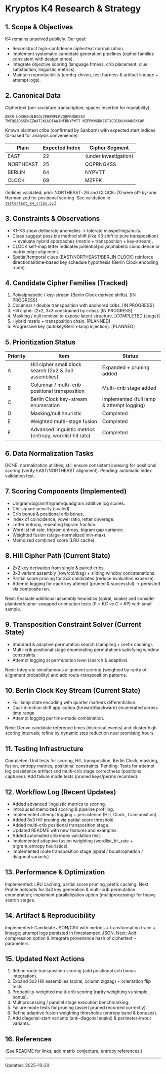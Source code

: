 # Kryptos K4 Research & Strategy

## 1. Scope & Objectives

K4 remains unsolved publicly. Our goal:

- Reconstruct high-confidence ciphertext normalization.
- Implement systematic candidate generation pipelines (cipher families consistent with design ethos).
- Integrate objective scoring (language fitness, crib placement, clue satisfaction, linguistic metrics).
- Maintain reproducibility (config-driven, test harness & artifact lineage + attempt logs).

## 2. Canonical Data

Ciphertext (per sculpture transcription; spaces inserted for readability):

``` text
OBKR UOXOGHULBSOLIFBBWFLRVQQPRNGKSSO TWTQSJQSSEKZZWATJKLUDIAWINFBNYPVTT MZFPKWGDKZXTJCDIGKUHUAUEKCAR
```

Known plaintext cribs (confirmed by Sanborn) with expected start indices (0-based for analysis convenience):

| Plain | Expected Index | Cipher Segment |
|-------|----------------|----------------|
| EAST | 22 | (under investigation) |
| NORTHEAST | 25 | QQPRNGKSS |
| BERLIN | 64 | NYPVTT |
| CLOCK | 69 | MZFPK |

(Indices validated; prior NORTHEAST=26 and CLOCK=70 were off-by-one. Harmonized for positional scoring. See validation in [`tests/test_k4_cribs.py`](../tests/test_k4_cribs.py).)

## 3. Constraints & Observations

- K1–K3 show deliberate anomalies → tolerate misspellings/nulls.
- Clues suggest possible method shift (like K3 shift to pure transposition) → evaluate hybrid approaches (matrix + transposition + key-stream).
- CLOCK self-map letter indicates potential polyalphabetic coincidence or matrix edge alignment.
- Spatial/temporal clues (EAST/NORTHEAST/BERLIN CLOCK) reinforce directional/time-based key schedule hypothesis (Berlin Clock encoding route).

## 4. Candidate Cipher Families (Tracked)

1. Polyalphabetic / key-stream (Berlin Clock derived shifts). [IN PROGRESS]
2. Columnar / double transposition with anchored cribs. [IN PROGRESS]
3. Hill cipher (2x2, 3x3 constrained by cribs). [IN PROGRESS]
4. Masking / null removal to expose latent structure. [COMPLETED (stage)]
5. Hybrid matrix + transposition chain. [PLANNED]
6. Progressive key (autokey/Berlin-lamp injection). [PLANNED]

## 5. Prioritization Status

| Priority | Item | Status |
|----------|------|--------|
| A | Hill cipher small block search (2x2 & 3x3 assemblies) | Expanded + pruning added |
| B | Columnar / multi-crib positional transposition | Multi-crib stage added |
| C | Berlin Clock key-stream enumeration | Implemented (full lamp & attempt logging) |
| D | Masking/null heuristic | Completed |
| E | Weighted multi-stage fusion | Completed |
| F | Advanced linguistic metrics (entropy, wordlist hit rate) | Completed |

## 6. Data Normalization Tasks

DONE: normalization utilities; still ensure consistent indexing for positional scoring (verify EAST/NORTHEAST alignment). Pending: automatic index validation test.

## 7. Scoring Components (Implemented)

- Unigram/bigram/trigram/quadgram additive log scores.
- Chi-square penalty (scaled).
- Crib bonus & positional crib bonus.
- Index of coincidence, vowel ratio, letter coverage.
- Letter entropy, repeating bigram fraction.
- Wordlist hit rate, trigram entropy, bigram gap variance.
- Weighted fusion (stage-normalized min-max).
- Memoized combined score (LRU cache).

## 8. Hill Cipher Path (Current State)

- 2x2 key derivation from single & paired cribs.
- 3x3 variant assembly (row/col/diag) + sliding window concatenations.
- Partial score pruning for 3x3 candidates (reduce evaluation expense).
- Attempt logging for each key attempt (pruned & successful) → persisted via composite run.

Next: Evaluate additional assembly heuristics (spiral, snake) and consider plaintext/cipher swapped orientation tests (P = K*C vs C = K*P) with small sample.

## 9. Transposition Constraint Solver (Current State)

- Standard & adaptive permutation search (sampling + prefix caching).
- Multi-crib positional stage enumerating permutations satisfying window constraints.
- Attempt logging at permutation level (search & adaptive).

Next: Integrate simultaneous alignment scoring (weighted by rarity of alignment probability) and add route-transposition patterns.

## 10. Berlin Clock Key Stream (Current State)

- Full lamp state encoding with quarter markers differentiation.
- Dual-direction shift application (forward/backward) enumerated across time range.
- Attempt logging per time-mode combination.

Next: Derive candidate reference times (historical events) and cluster high scoring intervals; refine by dynamic step reduction near promising hours.

## 11. Testing Infrastructure

Completed: Unit tests for scoring, Hill, transposition, Berlin Clock, masking, fusion, entropy metrics, positional constraints.
Pending: Tests for attempt log persistence artifact and multi-crib stage correctness (positions captured). Add failure mode tests (pruned keys/perms recorded).

## 12. Workflow Log (Recent Updates)

- Added advanced linguistic metrics to scoring.
- Introduced memoized scoring & pipeline profiling.
- Implemented attempt logging + persistence (Hill, Clock, Transposition).
- Added 3x3 Hill pruning via partial score threshold.
- Added multi-crib positional transposition stage.
- Updated README with new features and examples.
- Added automated crib index validation test.
- Implemented adaptive fusion weighting (wordlist_hit_rate + trigram_entropy heuristics).
- Implemented route transposition stage (spiral / boustrophedon / diagonal variants).

## 13. Performance & Optimization

Implemented: LRU caching, partial score pruning, prefix caching.
Next: Profile hotspots for 3x3 key generation & multi-crib permutation enumeration; implement parallelization option (multiprocessing) for heavy search stages.

## 14. Artifact & Reproducibility

Implemented: Candidate JSON/CSV with metrics + transformation trace + lineage; attempt logs persisted in timestamped JSON.
Next: Add compression option & integrate provenance hash of ciphertext + parameters.

## 15. Updated Next Actions

1. Refine route transposition scoring (add positional crib bonus integration).
2. Expand 3x3 Hill assemblies (spiral, column zigzag) + orientation flip tests.
3. Probability-weighted multi-crib scoring (rarity weighting vs simple bonus).
4. Multiprocessing / parallel stage execution benchmarking.
5. Failure mode tests for pruning (assert pruned recorded correctly).
6. Refine adaptive fusion weighting thresholds (entropy band & bonuses).
7. Add diagonal-start variants (anti-diagonal snake) & perimeter-in/out variants.

## 16. References

(See README for links; add matrix conjecture, entropy references.)

---
Updated: 2025-10-20
